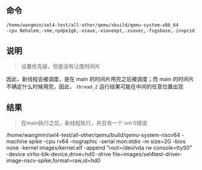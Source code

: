 ## 命令

```bash
/home/wangmin/sel4-test/all-other/qemu/xbuild/qemu-system-x86_64   
-cpu Nehalem,-vme,+pdpe1gb,-xsave,-xsaveopt,-xsavec,-fsgsbase,-invpcid,+syscall,+lm,enforce -nographic -serial mon:stdio -m size=3G  -kernel images/kernel-x86_64-pc99 -initrd images/sel4test-driver-image-x86_64-pc99
```

## 说明

 > 设置优先级，但是没有让度时间片
 
 因此，新线程会被调度，是在 main 的时间片用完之后被调度；而 main 的时间片不确定什么时候用完，因此， `thread_2` 运行结果可能在中间的任意位置出现


## 结果

   > 在main执行之后，新线程执行，并且有一个 vm 0错误


/home/wangmin/sel4-test/all-other/qemu/build/qemu-system-riscv64  -machine spike -cpu rv64 -nographic -serial mon:stdio -m size=2G -bios none -kernel images/kernel.elf  -append "root=/dev/vda rw console=ttyS0" -device virtio-blk-device,drive=hd0 -drive file=images/sel4test-driver-image-riscv-spike,format=raw,id=hd0 
